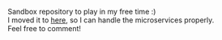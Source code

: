 Sandbox repository to play in my free time :) <br>
I moved it to <a target="_blank" href=https://github.com/zsigulisbigsandbox>here</a>, so I can handle the microservices properly.<br>
Feel free to comment!
